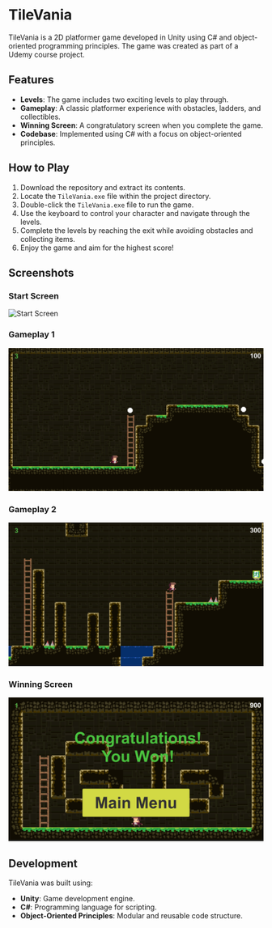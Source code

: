 # TileVania

TileVania is a 2D platformer game developed in Unity using C# and object-oriented programming principles. The game was created as part of a Udemy course project.

## Features
- **Levels**: The game includes two exciting levels to play through.
- **Gameplay**: A classic platformer experience with obstacles, ladders, and collectibles.
- **Winning Screen**: A congratulatory screen when you complete the game.
- **Codebase**: Implemented using C# with a focus on object-oriented principles.

## How to Play
1. Download the repository and extract its contents.
2. Locate the `TileVania.exe` file within the project directory.
3. Double-click the `TileVania.exe` file to run the game.
4. Use the keyboard to control your character and navigate through the levels.
5. Complete the levels by reaching the exit while avoiding obstacles and collecting items.
6. Enjoy the game and aim for the highest score!

## Screenshots

### Start Screen
![Start Screen](screenshots/<startmenu.png>)
### Gameplay 1
![Gameplay 1](screenshots/levelone.png)

### Gameplay 2
![Gameplay 2](screenshots/leveltwo.png)

### Winning Screen
![Winning Screen](screenshots/winningscreen.png)

## Development
TileVania was built using:
- **Unity**: Game development engine.
- **C#**: Programming language for scripting.
- **Object-Oriented Principles**: Modular and reusable code structure.
